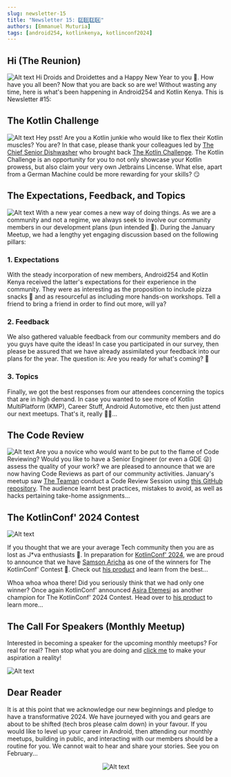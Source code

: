 ```yaml
---
slug: newsletter-15
title: "Newsletter 15: 2️⃣0️⃣2️⃣4️⃣"
authors: [Emmanuel Muturia]
tags: [android254, kotlinkenya, kotlinconf2024]
---
```


## Hi (The Reunion)
![Alt text](../assets/The%20Community.webp)
Hi Droids and Droidettes and a Happy New Year to you 🤯. How have you all been? Now that you are back so are we! Without wasting any time, here is what's been happening in Android254 and Kotlin Kenya. This is Newsletter #15:

## The Kotlin Challenge
![Alt text](../assets/The%20Kotlin%20Challenge.webp)
Hey psst! Are you a Kotlin junkie who would like to flex their Kotlin muscles? You are? In that case, please thank your colleagues led by [The Chief Senior Dishwasher](https://twitter.com/mambo_bryan) who brought back [The Kotlin Challenge](https://kotlinbits.vercel.app/quiz/january_2024). The Kotlin Challenge is an opportunity for you to not only showcase your Kotlin prowess, but also claim your very own Jetbrains Lincense. What else, apart from a German Machine could be more rewarding for your skills? 😏

## The Expectations, Feedback, and Topics
![Alt text](../assets/The%20Expectations,%20Feedback,%20and%20Topics.webp)
With a new year comes a new way of doing things. As we are a community and not a regime, we always seek to involve our community members in our development plans (pun intended 🤡). During the January Meetup, we had a lengthy yet engaging discussion based on the following pillars:

### 1. Expectations
With the steady incorporation of new members, Android254 and Kotlin Kenya received the latter's expectations for their experience in the community. They were as interesting as the proposition to include pizza snacks 🍕 and as resourceful as including more hands-on workshops. Tell a friend to bring a friend in order to find out more, will ya?

### 2. Feedback
We also gathered valuable feedback from our community members and do you guys have quite the ideas! In case you participated in our survey, then please be assured that we have already assimilated your feedback into our plans for the year. The question is: Are you ready for what's coming? 👀

### 3. Topics
Finally, we got the best responses from our attendees concerning the topics that are in high demand. In case you wanted to see more of Kotlin MultiPlatform (KMP), Career Stuff, Android Automotive, etc then just attend our next meetups. That's it, really 🤷‍♂️...

## The Code Review
![Alt text](../assets/The%20Code%20Review.webp)
Are you a novice who would want to be put to the flame of Code Reviewing? Would you like to have a Senior Engineer (or even a GDE 😜) assess the quality of your work? we are pleased to announce that we are now having Code Reviews as part of our community activities. January's meetup saw [The Teaman](https://twitter.com/chepsi_) conduct a Code Review Session using [this GitHub repository](https://github.com/lynnemunini/book-shelf). The audience learnt best practices, mistakes to avoid, as well as hacks pertaining take-home assignments...

## The KotlinConf' 2024 Contest
![Alt text](../assets/The%20KotlinConf'%202024%20Contest%20Winners.webp)



If you thought that we are your average Tech community then you are as lost as J*va enthusiasts 🚮. In preparation for [KotlinConf' 2024](https://kotlinconf.com/), we are proud to announce that we have [Samson Aricha](https://twitter.com/aricha_samson) as one of the winners for The KotlinConf' Contest 🥳. Check out [his product](https://github.com/samAricha/Organiks1_KMP_Server) and learn from the best...

Whoa whoa whoa there! Did you seriously think that we had only one winner? Once again KotlinConf' announced [Asira Etemesi](https://github.com/etemesi254) as another champion for The KotlinConf' 2024 Contest. Head over to [his product](https://github.com/etemesi254/Pixly) to learn more...

## The Call For Speakers (Monthly Meetup)
Interested in becoming a speaker for the upcoming monthly meetups? For real for real? Then stop what you are doing and [click me](https://docs.google.com/forms/d/e/1FAIpQLSeGg2TFD2mBeH8AAKpWSBgYgBLLNNrZTo1BmNB5JGPHY7OTew/viewform) to make your aspiration a reality!


![Alt text](../assets/The%20CFS.webp)

## Dear Reader
It is at this point that we acknowledge our new beginnings and pledge to have a transformative 2024. We have journeyed with you and gears are about to be shifted (tech bros please calm down) in your favour. If you would like to level up your career in Android, then attending our monthly meetups, building in public, and interacting with our members should be a routine for you. We cannot wait to hear and share your stories. See you on February...

<center>

![Alt text](../assets/See%20You%20Soon.webp)

</center>